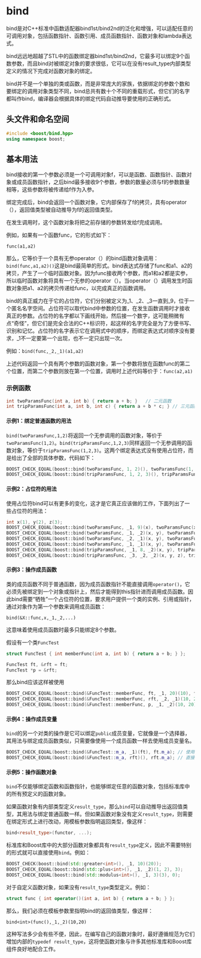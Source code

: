 # bind

bind是对C++标准中函数适配器bind1st/bind2nd的泛化和增强，可以适配任意的可调用对象，包括函数指针、函数引用、成员函数指针、函数对象和lambda表达式。

bind远远地超越了STL中的函数绑定器bind1st/bind2nd，它最多可以绑定9个函数参数，而且bind对被绑定对象的要求很低，它可以在没有result_type内部类型定义的情况下完成对函数对象的绑定。

bind并不是一个单独的类或函数，而是非常庞大的家族，依据绑定的参数个数和要绑定的调用对象类型不同，bind总共有数十个不同的重载形式，但它们的名字都叫作bind，编译器会根据具体的绑定代码自动推导要使用的正确形式。

## 头文件和命名空间

```c++
#include <boost/bind.hpp>
using namespace boost;
```

## 基本用法

bind接收的第一个参数必须是一个可调用对象f，可以是函数、函数指针、函数对象或成员函数指针，之后bind最多接收9个参数，参数的数量必须与f的参数数量相等，这些参数将被传递给f作为入参。

绑定完成后，bind会返回一个函数对象，它内部保存了f的拷贝，具有operator（），返回值类型被自动推导为f的返回值类型。

在发生调用时，这个函数对象将把之前存储的参数转发给f完成调用。

例如，如果有一个函数func，它的形式如下：

`func(a1,a2)`

那么，它等价于一个具有无参operator（）的bind函数对象调用：`bind(func,a1,a2)()`这是bind最简单的形式。bind表达式存储了func和a1、a2的拷贝，产生了一个临时函数对象。因为func接收两个参数，而a1和a2都是实参，所以临时函数对象将具有一个无参的operator（）。当operator（）调用发生时函数对象把a1、a2的拷贝传递给func，以完成真正的函数调用。

bind的真正威力在于它的占位符，它们分别被定义为\_1、\_2、\_3一直到\_9，位于一个匿名名字空间。占位符可以取代bind中参数的位置，在发生函数调用时才接收真正的参数。占位符的名字都以下画线开始，然后接一个数字，这可能稍微有点“奇怪”，但它们是完全合法的C++标识符，起这样的名字完全是为了方便书写、识别和记忆。占位符的名字表示它在调用式中的顺序，而绑定表达式对顺序没有要求，\_1不一定要第一个出现，也不一定只出现一次。

例如：`bind(func,_2,_1)(a1,a2)`

上述代码返回一个具有两个参数的函数对象，第一个参数将放在函数func的第二个位置，而第二个参数则放在第一个位置，调用时上述代码等价于：`func(a2,a1)`

### 示例函数

```c++
int twoParamsFunc(int a, int b) { return a + b; }	// 二元函数
int tripParamsFunc(int a, int b, int c) { return a + b * c; } // 三元函数
```

#### 示例1：绑定普通函数的用法

`bind(twoParamsFunc,1,2)`将返回一个无参调用的函数对象，等价于`twoParamsFunc(1,2)`。`bind(tripParamsFunc,1,2,3)`同样返回一个无参调用的函数对象，等价于`tripParamsFunc(1,2,3)`。这两个绑定表达式没有使用占位符，而是给出了全部的具体参数，代码如下：

```c++
BOOST_CHECK_EQUAL(boost::bind(twoParamsFunc, 1, 2)(), twoParamsFunc(1, 2));
BOOST_CHECK_EQUAL(boost::bind(tripParamsFunc, 1, 2, 3)(), tripParamsFunc(1, 2, 3));
```

#### 示例2：占位符的用法

使用占位符bind可以有更多的变化，这才是它真正应该做的工作，下面列出了一些占位符的用法：

```c++
int x(1), y(2), z(3);
BOOST_CHECK_EQUAL(boost::bind(twoParamsFunc, _1, 9)(x), twoParamsFunc(x, 9));
BOOST_CHECK_EQUAL(boost::bind(twoParamsFunc, _1, _2)(x, y), twoParamsFunc(x, y));
BOOST_CHECK_EQUAL(boost::bind(twoParamsFunc, _2, _1)(x, y), twoParamsFunc(y, x));
BOOST_CHECK_EQUAL(boost::bind(twoParamsFunc, _1, _1)(x, y), twoParamsFunc(x, x));   // y参数被忽略
BOOST_CHECK_EQUAL(boost::bind(tripParamsFunc, _1, 8, _2)(x, y), tripParamsFunc(x, 8, y));
BOOST_CHECK_EQUAL(boost::bind(tripParamsFunc, _3, _2, _2)(x, y, z), tripParamsFunc(z, y, y));   // x参数被忽略
```

#### 示例3：操作成员函数

类的成员函数不同于普通函数，因为成员函数指针不能直接调用`operator()`，它必须先被绑定到一个对象或指针上，然后才能得到this指针进而调用成员函数。因此bind需要“牺牲”一个占位符的位置，要求用户提供一个类的实例、引用或指针，通过对象作为第一个参数来调用成员函数：

`bind(&X::func,x,_1,_2,...)`

这意味着使用成员函数时最多只能绑定8个参数。

假设有一个类`FuncTest`

```c++
struct FuncTest { int memberFunc(int a, int b) { return a + b; } };

FuncTest ft, &rft = ft;
FuncTest *p = &rft;
```

那么bind应该这样被使用

```c++
BOOST_CHECK_EQUAL(boost::bind(&FuncTest::memberFunc, ft, _1, 20)(10), ft.memberFunc(10, 20));
BOOST_CHECK_EQUAL(boost::bind(&FuncTest::memberFunc, rft, _2, _1)(10, 20), rft.memberFunc(20, 10));
BOOST_CHECK_EQUAL(boost::bind(&FuncTest::memberFunc, p, _1, _2)(10, 20), p->memberFunc(10, 20));
```

#### 示例4：操作成员变量

`bind`的另一个对类的操作是它可以绑定`public`成员变量，它就像是一个选择器，其用法与绑定成员函数类似，只需要像使用一个成员函数一样去使用成员变量名。

```c++
BOOST_CHECK_EQUAL(boost::bind(&FuncTest::m_a, _1)(ft), ft.m_a); // 使用占位符
BOOST_CHECK_EQUAL(boost::bind(&FuncTest::m_a, rft)(), rft.m_a); // 直接绑定
```

#### 示例5：操作函数对象

`bind`不仅能够绑定函数和函数指针，也能够绑定任意的函数对象，包括标准库中的所有预定义的函数对象。

如果函数对象有内部类型定义`result_type`，那么`bind`可以自动推导出返回值类型，其用法与绑定普通函数一样。但如果函数对象没有定义`result_type`，则需要在绑定形式上进行改动，用模板参数指明返回类型，像这样：

```c++
bind<result_type>(functor, ...);
```

标准库和Boost库中的大部分函数对象都具有`result_type`定义，因此不需要特别的形式就可以直接使用`bind`。例如：

```c++
BOOST_CHECK(boost::bind(std::greater<int>(), _1, 10)(20));
BOOST_CHECK_EQUAL(boost::bind(std::plus<int>(), _1, _2)(1, 2), 3);
BOOST_CHECK_EQUAL(boost::bind(std::modulus<int>(), _1, 3)(3), 0);
```

对于自定义函数对象，如果没有`result_type`类型定义。例如：

```c++
struct func { int operator()(int a, int b) { return a + b; } };
```

那么，我们必须在模板参数里指明bind的返回值类型，像这样：

`bind<int>(func(),_1,_2)(10,20)`

这种写法多少会有些不便，因此，在编写自己的函数对象时，最好遵循规范为它们增加内部的`typedef result_type`，这将使函数对象与许多其他标准库和Boost库组件良好地配合工作。

